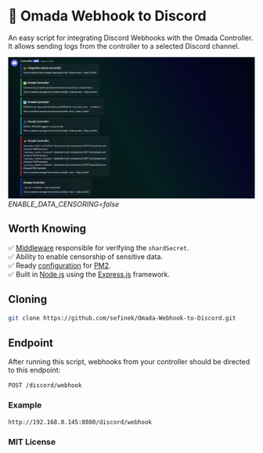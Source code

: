 # 🌌 Omada Webhook to Discord
An easy script for integrating Discord Webhooks with the Omada Controller. It allows sending logs from the controller to a selected Discord channel.

![Discord_gVcpXzaMEdDg.png](images/Discord_gVcpXzaMEdDg.png)
*ENABLE_DATA_CENSORING=false*

## Worth Knowing
✅ [Middleware](middlewares/other/verifySecret.js) responsible for verifying the `shardSecret`.  
✅ Ability to enable censorship of sensitive data.  
✅ Ready [configuration](ecosystem.config.js) for [PM2](https://www.npmjs.com/package/pm2).  
✅ Built in [Node.js](https://nodejs.org) using the [Express.js](https://www.npmjs.com/package/express) framework.

## Cloning
```bash
git clone https://github.com/sefinek/Omada-Webhook-to-Discord.git
```

## Endpoint
After running this script, webhooks from your controller should be directed to this endpoint:
```
POST /discord/webhook
```

### Example
```
http://192.168.0.145:8080/discord/webhook
```

### MIT License